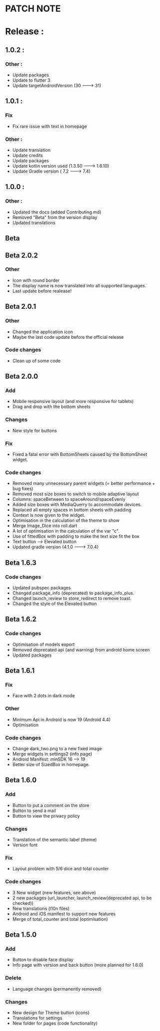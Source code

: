 # PATCH NOTE

# Release :

## 1.0.2 :

### Other :

* Update packages
* Update to flutter 3
* Update targetAndroidVersion (30 ---> 31)

## 1.0.1 :

### Fix

* Fix rare issue with text in homepage

### Other :

* Update translation
* Update credits
* Update packages
* Update kotlin version used (1.3.50 ---> 1.6.10)
* Update Gradle version ( 7.2 ---> 7.4)

## 1.0.0 :

### Other :

* Updated the docs (added Contributing.md)
* Removed "Beta" from the version display
* Updated translations

## Beta

## Beta 2.0.2

### Other

* Icon with round border
* The display name is now translated into all supported languages.
* Last update before realease!

## Beta 2.0.1

### Other

* Changed the application icon
* Maybe the last code update before the official release

### Code changes

* Clean up of some code

## Beta 2.0.0

### Add  

* Mobile responsive layout (and more responsive for tablets)
* Drag and drop with the bottom sheets

### Changes

* New style for buttons

### Fix

* Fixed a fatal error with BottomSheets caused by the BottomSheet widget.

### Code changes

* Removed many unnecessary parent widgets (= better performance + bug fixes)
* Removed most size boxes to switch to mobile adaptive layout
* Columns: spaceBetween to spaceAround/spaceEvenly
* Added size boxes with MediaQuerry to accommodate devices.
* Replaced all empty spaces in bottom sheets with padding
* Context is now given to the widget.
* Optimisation in the calculation of the theme to show
* Merge Image_Dice into roll.dart
* A lot of optimisation in the calculation of the var "c".
* Use of fittedBox with padding to make the text size fit the box
* Text button --> Elevated button
* Updated gradle version (4.1.0 ---> 7.0.4)

## Beta 1.6.3

### Code changes

* Updated pubspec packages
* Changed package_info (deprecated) to package_info_plus.
* Changed launch_review to store_redirect to remove toast.
* Changed the style of the Elevated button

## Beta 1.6.2

### Code changes

* Optimisation of models export
* Removed deprecated api (and warning) from android home screen
* Updated packages

## Beta 1.6.1

### Fix

* Face with 2 dots in dark mode 

### Other

* Minimum Api in Android is now 19 (Android 4.4)
* Optimisation

### Code changes

* Change dark_two.png to a new fixed image
* Merge widgets in settings2 (info page)
* Android Manifest: minSDK 16 --> 19
* Better size of SizedBox in homepage.

## Beta 1.6.0

### Add  

* Button to put a comment on the store
* Button to send a mail
* Button to view the privacy policy

### Changes 

* Translation of the semantic label (theme)
* Version font

### Fix 

* Layout problem with 5/6 dice and total counter

### Code changes 

* 3 New widget (new features, see above)
* 2 new packages (url_launcher, launch_review(deprecated api, to be checked))
* New translations (l10n files)
* Android and iOS manifest to support new features
* Merge of total_counter and total (optimisation)

## Beta 1.5.0

### Add  

* Button to disable face display
* Info page with version and back button (more planned for 1.6.0)

### Delete

* Language changes (permanently removed)

### Changes

* New design for Theme button (icons)
* Translations for settings
* New folder for pages (code functionality)
